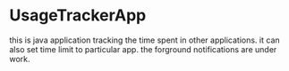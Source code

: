 # UsageTrackerApp
this is java application tracking the time spent in other applications. it can also set time limit to particular app. the forground notifications are under work.
